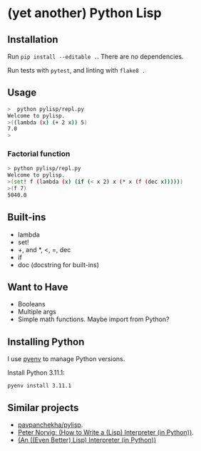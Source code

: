 # (yet another) Python Lisp

## Installation

Run `pip install --editable .`. There are no dependencies.

Run tests with `pytest`, and linting with `flake8 .`

## Usage

```bash
>  python pylisp/repl.py
Welcome to pylisp.
>((lambda (x) (+ 2 x)) 5)
7.0
>
```

### Factorial function

```bash
> python pylisp/repl.py
Welcome to pylisp.
>(set! f (lambda (x) (if (< x 2) x (* x (f (dec x))))))
>(f 7)
5040.0
```

## Built-ins

 - lambda
 - set!
 - +, and *, <, =, dec
 - if
 - doc (docstring for built-ins)
 
## Want to Have

 - Booleans
 - Multiple args
 - Simple math functions. Maybe import from Python?

## Installing Python

I use [pyenv](https://github.com/pyenv/pyenv#upgrading-with-homebrew) to manage Python versions.

Install Python 3.11.1:

```
pyenv install 3.11.1
```


## Similar projects 

 - [pavpanchekha/pylisp](https://github.com/pavpanchekha/pylisp).
 - [Peter Norvig: (How to Write a (Lisp) Interpreter (in Python))](https://norvig.com/lispy.html).
 - [(An ((Even Better) Lisp) Interpreter (in Python))](https://norvig.com/lispy2.html)

